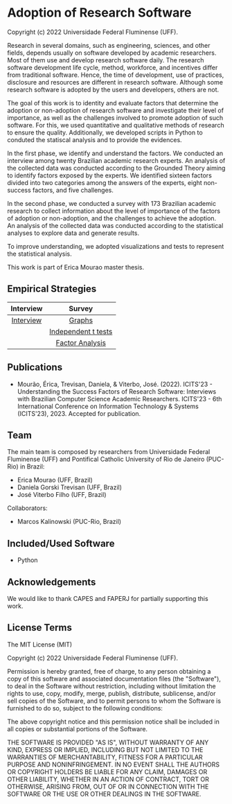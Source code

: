 Adoption of Research Software
=================

Copyright (c) 2022 Universidade Federal Fluminense (UFF).

Research in several domains, such as engineering, sciences, and other fields, depends usually on software developed by academic researchers. Most of them use and develop research software daily. The research software development life cycle, method, workforce, and incentives differ from traditional software. Hence, the time of development, use of practices, disclosure and resources are different in research software. Although some research software is adopted by the users and developers, others are not.

The goal of this work is to identity and evaluate factors that determine the adoption or non-adoption of research software and investigate their level of importance, as well as the challenges involved to promote adoption of such software. For this, we used quantitative and qualitative methods of research to ensure the quality.  Additionally, we developed scripts in Python to conduted the statiscal analysis and to provide the evidences. 

In the first phase, we identify and understand the factors. We conducted an interview among twenty Brazilian academic research experts. An analysis of the collected data was conducted according to the Grounded Theory aiming to identify factors exposed by the experts. We identified sixteen factors divided into two categories among the answers of the experts, eight non-success factors, and five challenges.

In the second phase, we conducted a survey with 173 Brazilian academic research to collect information about the level of importance of the factors of adoption or non-adoption, and the challenges to achieve the adoption. An analysis of the collected data was conducted according to the statistical analyses to explore data and generate results.

To improve understanding, we adopted visualizations and tests to represent the statistical analysis.

This work is part of Erica Mourao master thesis.

Empirical Strategies
-----------

| Interview | Survey | 
|   :---:      |     :---:    |  
| [Interview](https://zenodo.org/record/7267956#.Y35XfffMKUk) | [Graphs](https://) | [Survey - Factors of SE](https://)
| []() | [Independent t tests](https://) | [Graphs](https://)
| [](https://) | [Factor Analysis](https://github.com/gems-uff/hybrid-strategies/blob/master/experiments/experiment_3/notebooks/2_CitationMatrix.ipynb)


Publications
------------

- Mourão, Érica, Trevisan, Daniela, & Viterbo, José. (2022). ICITS'23 - Understanding the Success Factors of Research Software: Interviews with Brazilian Computer Science Academic Researchers. ICITS'23 - 6th International Conference on Information Technology & Systems (ICITS'23), 2023. Accepted for publication.

Team
----

The main team is composed by researchers from Universidade Federal Fluminense (UFF) and Pontifical Catholic University of Rio de Janeiro (PUC-Rio) in Brazil:

- Erica Mourao (UFF, Brazil)
- Daniela Gorski Trevisan (UFF, Brazil)
- José Viterbo Filho (UFF, Brazil)

Collaborators:

- Marcos Kalinowski (PUC-Rio, Brazil)

Included/Used Software
----------------------

- Python

Acknowledgements
----------------

We would like to thank CAPES and FAPERJ for partially supporting this work.

License Terms
-------------

The MIT License (MIT)

Copyright (c) 2022 Universidade Federal Fluminense (UFF).

Permission is hereby granted, free of charge, to any person obtaining a copy of
this software and associated documentation files (the "Software"), to deal in
the Software without restriction, including without limitation the rights to
use, copy, modify, merge, publish, distribute, sublicense, and/or sell copies of
the Software, and to permit persons to whom the Software is furnished to do so,
subject to the following conditions:

The above copyright notice and this permission notice shall be included in all
copies or substantial portions of the Software.

THE SOFTWARE IS PROVIDED "AS IS", WITHOUT WARRANTY OF ANY KIND, EXPRESS OR
IMPLIED, INCLUDING BUT NOT LIMITED TO THE WARRANTIES OF MERCHANTABILITY, FITNESS
FOR A PARTICULAR PURPOSE AND NONINFRINGEMENT. IN NO EVENT SHALL THE AUTHORS OR
COPYRIGHT HOLDERS BE LIABLE FOR ANY CLAIM, DAMAGES OR OTHER LIABILITY, WHETHER
IN AN ACTION OF CONTRACT, TORT OR OTHERWISE, ARISING FROM, OUT OF OR IN
CONNECTION WITH THE SOFTWARE OR THE USE OR OTHER DEALINGS IN THE SOFTWARE.
